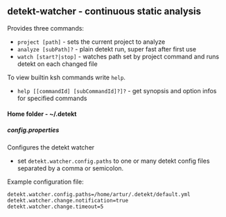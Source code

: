 ## detekt-watcher - continuous static analysis

Provides three commands:
- `project [path]` - sets the current project to analyze
- `analyze [subPath]?` - plain detekt run, super fast after first use
- `watch [start?|stop]` - watches path set by project command and runs detekt on each changed file

To view builtin ksh commands write `help`.
- `help [[commandId] [subCommandId]?]?` - get synopsis and option infos for specified commands

#### Home folder - ~/.detekt

##### config.properties

Configures the detekt watcher

- set `detekt.watcher.config.paths` to one or many detekt config files separated by a comma or semicolon. 

Example configuration file:
```
detekt.watcher.config.paths=/home/artur/.detekt/default.yml
detekt.watcher.change.notification=true
detekt.watcher.change.timeout=5
```
